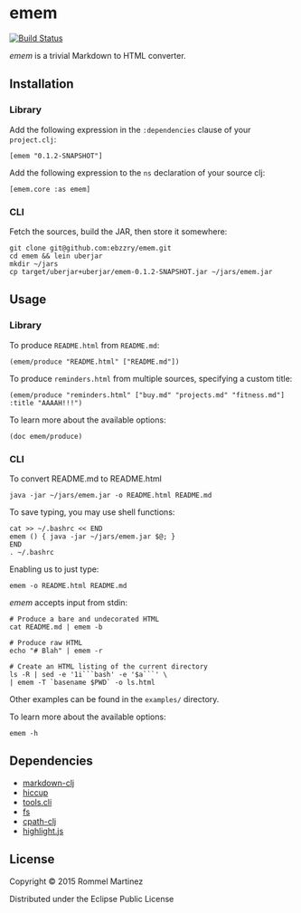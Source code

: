 emem
======================================================================

[![Build Status](https://travis-ci.org/ebzzry/emem.svg)](https://travis-ci.org/ebzzry/emem)

_emem_ is a trivial Markdown to HTML converter.


## Installation


### Library

Add the following expression in the `:dependencies` clause of your
`project.clj`:

    [emem "0.1.2-SNAPSHOT"]

Add the following expression to the `ns` declaration of your source
clj:

    [emem.core :as emem]

### CLI

Fetch the sources, build the JAR, then store it somewhere:

    git clone git@github.com:ebzzry/emem.git
    cd emem && lein uberjar
    mkdir ~/jars
    cp target/uberjar+uberjar/emem-0.1.2-SNAPSHOT.jar ~/jars/emem.jar


## Usage

### Library

To produce `README.html` from `README.md`:

    (emem/produce "README.html" ["README.md"])

To produce `reminders.html` from multiple sources, specifying a custom
title:

    (emem/produce "reminders.html" ["buy.md" "projects.md" "fitness.md"] :title "AAAAH!!!")

To learn more about the available options:

    (doc emem/produce)

### CLI

To convert README.md to README.html

    java -jar ~/jars/emem.jar -o README.html README.md

To save typing, you may use shell functions:

    cat >> ~/.bashrc << END
    emem () { java -jar ~/jars/emem.jar $@; }
    END
    . ~/.bashrc

Enabling us to just type:

    emem -o README.html README.md

*emem* accepts input from stdin:

    # Produce a bare and undecorated HTML
    cat README.md | emem -b
    
    # Produce raw HTML
    echo "# Blah" | emem -r
    
    # Create an HTML listing of the current directory
    ls -R | sed -e '1i```bash' -e '$a```' \
    | emem -T `basename $PWD` -o ls.html

Other examples can be found in the `examples/` directory.

To learn more about the available options:

    emem -h


## Dependencies

* [markdown-clj](https://github.com/yogthos/markdown-clj)
* [hiccup](https://github.com/weavejester/hiccup)
* [tools.cli](https://github.com/clojure/tools.cli)
* [fs](https://github.com/raynes/fs/)
* [cpath-clj](https://github.com/xsc/cpath-clj)
* [highlight.js](https://github.com/isagalaev/highlight.js)


## License

Copyright © 2015 Rommel Martinez

Distributed under the Eclipse Public License

